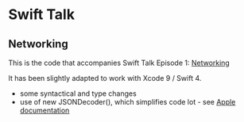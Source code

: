 # Swift Talk
## Networking

This is the code that accompanies Swift Talk Episode 1: [Networking](https://talk.objc.io/episodes/S01E01-networking)

It has been slightly adapted to work with Xcode 9 / Swift 4.

* some syntactical and type changes
* use of new JSONDecoder(), which simplifies code lot - see [Apple documentation](https://developer.apple.com/documentation/foundation/jsondecoder)

